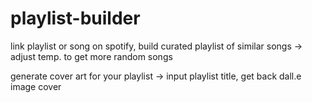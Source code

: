 # playlist-builder

link playlist or song on spotify, build curated playlist of similar songs
-> adjust temp. to get more random songs

generate cover art for your playlist
-> input playlist title, get back dall.e image cover
